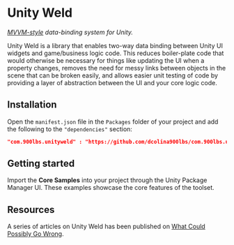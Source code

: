 # Unity Weld

*[MVVM-style](https://msdn.microsoft.com/en-us/library/hh848246.aspx) data-binding system for Unity.*

Unity Weld is a library that enables two-way data binding between Unity UI widgets and game/business logic code. This reduces boiler-plate code that would otherwise be necessary for things like updating the UI when a property changes, removes the need for messy links between objects in the scene that can be broken easily, and allows easier unit testing of code by providing a layer of abstraction between the UI and your core logic code.


## Installation

Open the `manifest.json` file in the `Packages` folder of your project and add the following to the `"dependencies"` section:

```JSON
"com.900lbs.unityweld" : "https://github.com/dcolina900lbs/com.900lbs.unityweld.git#upm"
```

## Getting started

Import the **Core Samples** into your project through the Unity Package Manager UI. These examples showcase the core features of the toolset.

## Resources

A series of articles on Unity Weld has been published on [What Could Possibly Go Wrong](http://www.what-could-possibly-go-wrong.com/bringing-mvvm-to-unity-part-1-about-mvvm-and-unity-weld).
